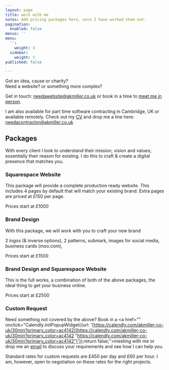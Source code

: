 ```yaml
---
layout: page
title: work with me
notes: Add pricing packages here, once I have worked them out.
pagination:
  enabled: false
menus: ''
menu:
  '':
    weight: 3
  sidebar:
    weight: 3
published: false

---
```

Got an idea, cause or charity?  
Need a website? or something more complex?

Get in touch: [needawebsite@akmiller.co.uk](mailto:needawebsite@akmiller.co.uk) or book in a time to <a href="" onclick="Calendly.initPopupWidget({url: 'https://calendly.com/akmiller-co-uk/30min?primary_color=ac4142'});return false;">meet me in person</a>.

I am also available for part time software contracting in Cambridge, UK or available remotely. Check out my [CV](/public/CV.pdf) and drop me a line here: [needacontractor@akmiller.co.uk](mailto:needacontractor@akmiller.co.uk)

## Packages

With every client I look to understand their mission, vision and values; essentially their reason for existing. I do this to craft & create a digital presence that matches you.

### Squarespace Website

This package will provide a complete production ready website. This includes 4 pages by default that will match your existing brand. Extra pages are priced at £150 per page.

Prices start at £1000

### Brand Design

With this package, we will work with you to craft your new brand

2 logos (& inverse options), 2 patterns, submark, images for social media, business cards (moo.com),

Prices start at £1500

### Brand Design and Squarespace Website

This is the full works, a combination of both of the above packages, the ideal thing to get your business online.

Prices start at £2500

### Custom Request

Need something not covered by the above? Book in a <a href="" onclick="Calendly.initPopupWidget({url: '[https://calendly.com/akmiller-co-uk/30min?primary_color=ac4142](https://calendly.com/akmiller-co-uk/30min?primary_color=ac4142 "https://calendly.com/akmiller-co-uk/30min?primary_color=ac4142")'});return false;">meeting with me</a> or drop me an [email](mailto:input@softwarecrafts.uk) to discuss your requirements and see how I can help you.

Standard rates for custom requests are £450 per day and £60 per hour. I am, however, open to negotiation on these rates for the right projects.

<!-- Calendly link widget begin -->
<link href="https://assets.calendly.com/assets/external/widget.css" rel="stylesheet">
<script src="https://assets.calendly.com/assets/external/widget.js" type="text/javascript"></script>
<!-- Calendly link widget end -->